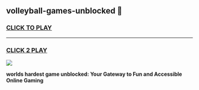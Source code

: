 
## volleyball-games-unblocked 👋
<h3>
<a href="https://premium.freeplayer.one?title=volleyball-games-unblocked&ref=14F">CLICK TO PLAY</a></h3>
<hr>

<h3>
<a href="https://premium.freeplayer.one?title=volleyball-games-unblocked&ref=14F">CLICK 2 PLAY</a>
  
</h3>

<a href="https://premium.freeplayer.one?title=volleyball-games-unblocked&ref=12F/"><img src="https://clearcache.store/games.png"></a>


**worlds hardest game unblocked: Your Gateway to Fun and Accessible Online Gaming**
